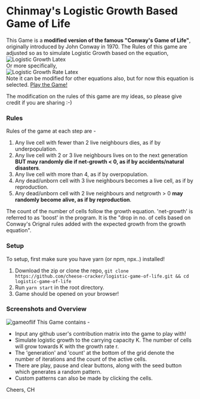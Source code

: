 # Chinmay's Logistic Growth Based Game of Life

This Game is a **modified version of the famous "Conway's Game of Life"**, originally introduced by John Conway in 1970. The Rules of this game are adjusted so as to simulate Logistic Growth based on the equation,<br>
![Logistic Growth Latex](https://user-images.githubusercontent.com/30256734/63094773-e4ffc100-bf86-11e9-81c0-8ffa2e7490a3.png)<br>
Or more specifically,<br>
![Logistic Growth Rate Latex](https://user-images.githubusercontent.com/30256734/63094254-7706ca00-bf85-11e9-853c-23bbb4b52bda.png)<br>
Note it can be modified for other equations also, but for now this equation is selected.
[Play the Game!](https://logistic-game-of-life.herokuapp.com/)

The modification on the rules of this game are my ideas, so please give credit if you are sharing :-)

### Rules

Rules of the game at each step are -
1. Any live cell with fewer than 2 live neighbours dies, as if by underpopulation.
2. Any live cell with 2 or 3 live neighbours lives on to the next generation **BUT may randomly die if net-growth < 0, as if by accidents/natural disasters**.
3. Any live cell with more than 4, as if by overpopulation.
4. Any dead/unborn cell with 3 live neighbours becomes a live cell, as if by reproduction.
5. Any dead/unborn cell with 2 live neighbours and netgrowth > 0 **may randomly become alive, as if by reproduction**.

The count of the number of cells follow the growth equation.
'net-growth' is referred to as 'boost' in the program.
It is the "drop in no. of cells based on Conway's Orignal rules added with the expected growth from the growth equation".


### Setup

To setup, first make sure you have yarn (or npm, npx..) installed!
1. Download the zip or clone the repo, `git clone https://github.com/cheese-cracker/logistic-game-of-life.git && cd logistic-game-of-life`
2. Run `yarn start` in the root directory.
3. Game should be opened on your browser!

### Screenshots and Overview
![gameoflif](https://user-images.githubusercontent.com/30256734/66912123-9a0a3480-f02f-11e9-9d53-d5e19f531c74.png)
This Game contains - 
- Input any github user's contribution matrix into the game to play with!
- Simulate logistic growth to the carrying capacity K. The number of cells will grow towards K with the growth rate r.
- The 'generation' and 'count' at the bottom of the grid denote the number of iterations and the count of the active cells.
- There are play, pause and clear buttons, along with the seed button which generates a random pattern.
- Custom patterns can also be made by clicking the cells.

Cheers, CH
